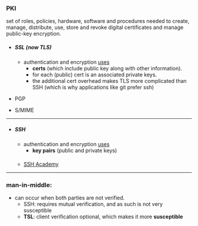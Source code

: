 
### PKI
set of roles, policies, hardware, software and procedures needed to create, manage, distribute, use, store and revoke digital certificates and manage public-key encryption.



- ##### SSL (now TLS)
    - authentication and encryption [uses](./tls_ssl.md)
        - **certs** (which include public key along with other information).
        - for each (public) cert is an associated private keys.
        - the additional cert overhead makes TLS more complicated than SSH (which is why applications like git prefer ssh)
        
- PGP
- S/MIME

---

- ##### SSH
    - authentication and encryption [uses](./ssh.md)
        -  **key pairs** (public and private keys) 
    ####
    - [SSH Academy](https://www.ssh.com/academy/) 

---

### man-in-middle:
- can occur when both parties are not verified.
    - SSH: requires mutual verification, and as such is not very susceptible
    - **TSL**: client verification optional, which makes it more **susceptible**















